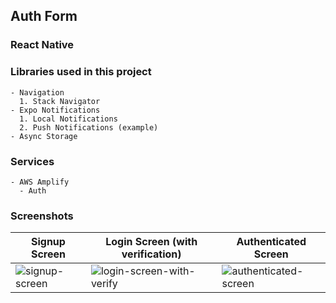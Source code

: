 ## Auth Form

### React Native

### Libraries used in this project

```
- Navigation
  1. Stack Navigator
- Expo Notifications
  1. Local Notifications
  2. Push Notifications (example)
- Async Storage
```

### Services

```
- AWS Amplify
  - Auth
```

### Screenshots
| Signup Screen | Login Screen (with verification) | Authenticated Screen |
| ------------- | -------------------------------- | -------------------- |
| ![signup-screen](https://github.com/mahmad2k/auth-form/assets/130843154/a3147bf2-3ffe-4341-8d3a-78676228977c)    | ![login-screen-with-verify](https://github.com/mahmad2k/auth-form/assets/130843154/1ef01234-6e02-4bb3-ae3b-30f72b01f1ad) | ![authenticated-screen](https://github.com/mahmad2k/auth-form/assets/130843154/0c4fa387-cea4-456a-8696-5b9edf127d6c) |
